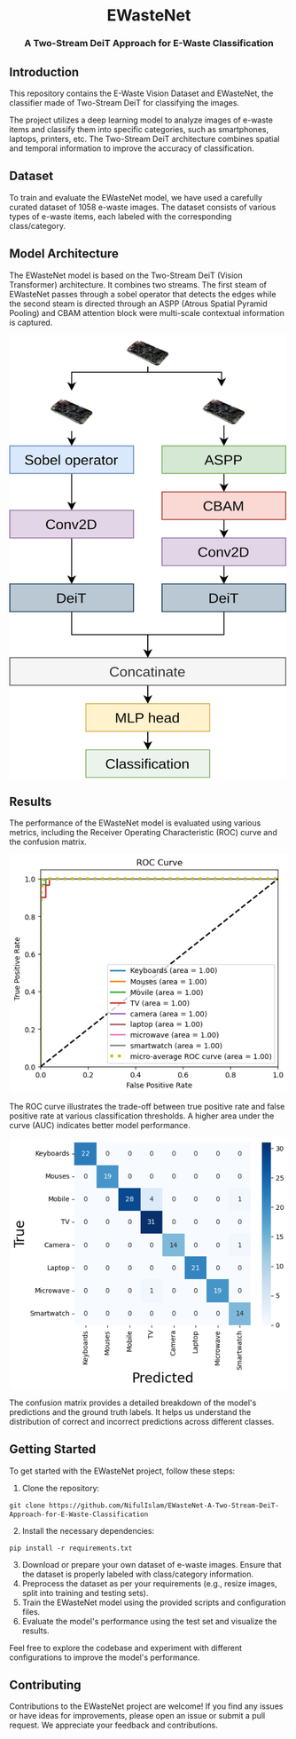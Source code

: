<h1 align="center">EWasteNet</h1>
<h3 align="center" >A Two-Stream DeiT Approach for E-Waste Classification</h3>

<h2>Introduction</h2>

<p>This repository contains the E-Waste Vision Dataset and EWasteNet, the classifier made of Two-Stream DeiT for classifying the images. 
    </p>

<p>The project utilizes a deep learning model to analyze images of e-waste items and classify them into specific
    categories, such as smartphones, laptops, printers, etc. The Two-Stream DeiT architecture combines spatial and
    temporal information to improve the accuracy of classification.</p>

<h2>Dataset</h2>

<p>To train and evaluate the EWasteNet model, we have used a carefully curated dataset of 1058 e-waste images. The
    dataset consists of various types of e-waste items, each labeled with the corresponding class/category.</p>


<h2>Model Architecture</h2>

<p>The EWasteNet model is based on the Two-Stream DeiT (Vision Transformer) architecture. It combines two streams. The first steam of EWasteNet passes through a sobel operator that detects the edges while the second steam is directed through an ASPP (Atrous Spatial Pyramid Pooling) and CBAM attention block were multi-scale contextual information is captured.</p>
<img align="center" height="800px" width="500px" src="https://raw.githubusercontent.com/NifulIslam/EWasteNet-A-Two-Stream-DeiT-Approach-for-E-Waste-Classification/main/images/twoDeiT.png" alt="Dataset Image">


<h2>Results</h2>

<p>The performance of the EWasteNet model is evaluated using various metrics, including the Receiver Operating
    Characteristic (ROC) curve and the confusion matrix.</p>

<img align="center" src="https://raw.githubusercontent.com/NifulIslam/EWasteNet-A-Two-Stream-DeiT-Approach-for-E-Waste-Classification/main/images/ROC.png" alt="ROC Curve">

<p>The ROC curve illustrates the trade-off between true positive rate and false positive rate at various
    classification thresholds. A higher area under the curve (AUC) indicates better model performance.</p>

<img align="center" src="https://raw.githubusercontent.com/NifulIslam/EWasteNet-A-Two-Stream-DeiT-Approach-for-E-Waste-Classification/main/images/confusion-matrix.png" alt="Confusion Matrix">

<p>The confusion matrix provides a detailed breakdown of the model's predictions and the ground truth labels. It
    helps us understand the distribution of correct and incorrect predictions across different classes.</p>

<h2>Getting Started</h2>

<p>To get started with the EWasteNet project, follow these steps:</p>

<ol>
    <li>Clone the repository:</li>
</ol>

<pre><code>git clone https://github.com/NifulIslam/EWasteNet-A-Two-Stream-DeiT-Approach-for-E-Waste-Classification
</code></pre>

<ol start="2">
    <li>Install the necessary dependencies:</li>
</ol>

<pre><code>pip install -r requirements.txt</code></pre>

<ol start="3">
    <li>Download or prepare your own dataset of e-waste images. Ensure that the dataset is properly labeled with
        class/category information.</li>
    <li>Preprocess the dataset as per your requirements (e.g., resize images, split into training and testing sets).
    </li>
    <li>Train the EWasteNet model using the provided scripts and configuration files.</li>
    <li>Evaluate the model's performance using the test set and visualize the results.</li>
</ol>

<p>Feel free to explore the codebase and experiment with different configurations to improve the model's
    performance.</p>

<h2>Contributing</h2>

<p>Contributions to the EWasteNet project are welcome! If you find any issues or have ideas for improvements, please
    open an issue or submit a pull request. We appreciate your feedback and contributions.</p>




